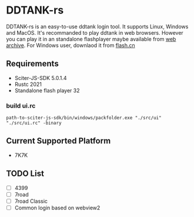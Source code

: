 # DDTANK-rs
DDTANK-rs is an easy-to-use ddtank login tool. It supports Linux, Windows and MacOS.
It's recommanded to play ddtank in web browsers. However you can play it in an standalone 
flashplayer maybe available from 
[web archive](https://archive.org/details/standaloneflashplayers). For Windows user,
downlaod it from [flash.cn](https://www.flash.cn/support/debug-downloads)

## Requirements
 - Sciter-JS-SDK 5.0.1.4
 - Rustc 2021
 - Standalone flash player 32

### build ui.rc
```
path-to-sciter-js-sdk/bin/windows/packfolder.exe "./src/ui" "./src/ui.rc" -binary
```

## Current Supported Platform
 - 7K7K

## TODO List
 - [ ] 4399
 - [ ] 7road
 - [ ] 7road Classic
 - [ ] Common login based on webview2
